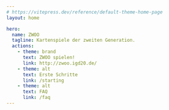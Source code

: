 ```yaml
---
# https://vitepress.dev/reference/default-theme-home-page
layout: home

hero:
  name: ZWOO
  tagline: Kartenspiele der zweiten Generation.
  actions:
    - theme: brand
      text: ZWOO spielen!
      link: http://zwoo.igd20.de/
    - theme: alt
      text: Erste Schritte
      link: /starting
    - theme: alt
      text: FAQ
      link: /faq
---
```


